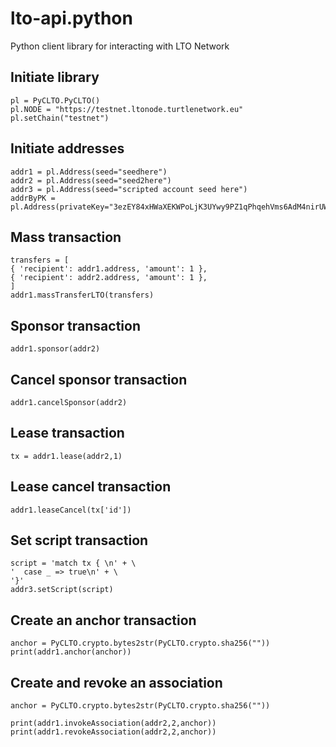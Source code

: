 # lto-api.python
Python client library for interacting with LTO Network


## Initiate library
```
pl = PyCLTO.PyCLTO()
pl.NODE = "https://testnet.ltonode.turtlenetwork.eu"
pl.setChain("testnet")
```

## Initiate addresses
```
addr1 = pl.Address(seed="seedhere")
addr2 = pl.Address(seed="seed2here")
addr3 = pl.Address(seed="scripted account seed here")
addrByPK = pl.Address(privateKey="3ezEY84xHWaXEKWPoLjK3UYwy9PZ1qPhqehVms6AdM4nirUWnnDgXHFm4xCyq9DpWd9HqAFfZwio8GogdQwwdLJi")
```

## Mass transaction
```
transfers = [
{ 'recipient': addr1.address, 'amount': 1 },
{ 'recipient': addr2.address, 'amount': 1 },
]
addr1.massTransferLTO(transfers)
```

## Sponsor transaction
```
addr1.sponsor(addr2)
```

## Cancel sponsor transaction
```
addr1.cancelSponsor(addr2)
```

## Lease transaction
```
tx = addr1.lease(addr2,1)
```

## Lease cancel transaction
```
addr1.leaseCancel(tx['id'])
```

## Set script transaction
```
script = 'match tx { \n' + \
'  case _ => true\n' + \
'}'
addr3.setScript(script)
```

## Create an anchor transaction
```
anchor = PyCLTO.crypto.bytes2str(PyCLTO.crypto.sha256(""))
print(addr1.anchor(anchor))
```

## Create and revoke an association
```
anchor = PyCLTO.crypto.bytes2str(PyCLTO.crypto.sha256(""))

print(addr1.invokeAssociation(addr2,2,anchor))
print(addr1.revokeAssociation(addr2,2,anchor))
```
